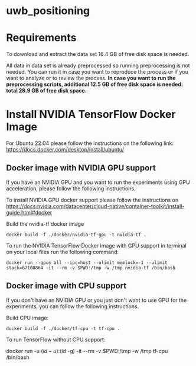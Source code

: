 # uwb_positioning


# Requirements
To download and extract the data set 16.4 GB of free disk space is needed. 

All data in data set is already preprocessed so running preprocessing is not needed. You can run it in case you want to reproduce the process or if you want to analyze or to review the process. **In case you want to run the preprocessing scripts, additional 12.5 GB of free disk space is needed: total 28.9 GB of free disk space.**

# Install NVIDIA TensorFlow Docker Image
For Ubuntu 22.04 please follow the instructions on the following link:
https://docs.docker.com/desktop/install/ubuntu/

## Docker image with NVIDIA GPU support
If you have an NVIDIA GPU and you want to run the experiments using GPU acceleration, please follow the following instructions.

To install NVIDIA GPU docker support please follow the instructions on https://docs.nvidia.com/datacenter/cloud-native/container-toolkit/install-guide.html#docker

Build the nvidia-tf docker image

```
docker build -f ./docker/nvidia-tf-gpu -t nvidia-tf .
```

To run the NVIDIA TensorFlow Docker image with GPU support in terminal on your local files run the following command:

```
docker run --gpus all --ipc=host --ulimit memlock=-1 --ulimit stack=67108864 -it --rm -v $PWD:/tmp -w /tmp nvidia-tf /bin/bash
```


## Docker image with CPU support
If you don't have an NVIDIA GPU or you just don't want to use GPU for the experiments, you can follow the following instructions.

Build CPU image:
```
docker build -f ./docker/tf-cpu -t tf-cpu .
```
To run TensorFlow without CPU support:

docker run -u $(id -u):$(id -g) -it --rm -v $PWD:/tmp -w /tmp tf-cpu /bin/bash




